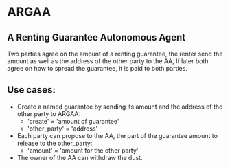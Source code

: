 # ARGAA
## A Renting Guarantee Autonomous Agent
Two parties agree on the amount of a renting guarantee, the renter send the amount as well as the address of the other party to the AA, If later both agree on how to spread the guarantee, it is paid to both parties.

## Use cases:
* Create a named guarantee by sending its amount and the address of the other party to ARGAA:
   * 'create' = 'amount of guarantee'
   * 'other_party' = 'address'
* Each party can propose to the AA, the part of the guarantee amount to release to the other_party:
   * 'amount' = 'amount for the other party'
* The owner of the AA can withdraw the dust.
